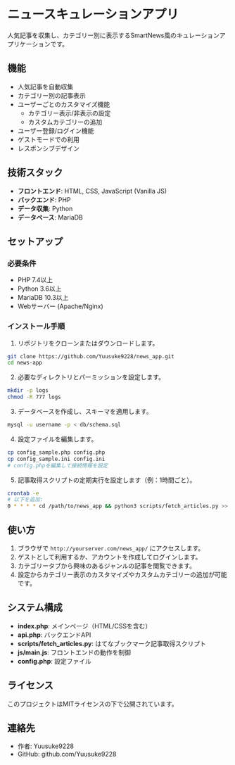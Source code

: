 # ニュースキュレーションアプリ

人気記事を収集し、カテゴリー別に表示するSmartNews風のキュレーションアプリケーションです。

## 機能

- 人気記事を自動収集
- カテゴリー別の記事表示
- ユーザーごとのカスタマイズ機能
  - カテゴリー表示/非表示の設定
  - カスタムカテゴリーの追加
- ユーザー登録/ログイン機能
- ゲストモードでの利用
- レスポンシブデザイン

## 技術スタック

- **フロントエンド**: HTML, CSS, JavaScript (Vanilla JS)
- **バックエンド**: PHP
- **データ収集**: Python
- **データベース**: MariaDB

## セットアップ

### 必要条件

- PHP 7.4以上
- Python 3.6以上
- MariaDB 10.3以上
- Webサーバー (Apache/Nginx)

### インストール手順

1. リポジトリをクローンまたはダウンロードします。

```bash
git clone https://github.com/Yuusuke9228/news_app.git
cd news-app
```

2. 必要なディレクトリとパーミッションを設定します。

```bash
mkdir -p logs
chmod -R 777 logs
```

3. データベースを作成し、スキーマを適用します。

```bash
mysql -u username -p < db/schema.sql
```

4. 設定ファイルを編集します。

```bash
cp config_sample.php config.php
cp config_sample.ini config.ini
# config.phpを編集して接続情報を設定
```

5. 記事取得スクリプトの定期実行を設定します（例：1時間ごと）。

```bash
crontab -e
# 以下を追加:
0 * * * * cd /path/to/news_app && python3 scripts/fetch_articles.py >> logs/cron.log 2>&1
```

## 使い方

1. ブラウザで `http://yourserver.com/news_app/` にアクセスします。
2. ゲストとして利用するか、アカウントを作成してログインします。
3. カテゴリータブから興味のあるジャンルの記事を閲覧できます。
4. 設定からカテゴリー表示のカスタマイズやカスタムカテゴリーの追加が可能です。

## システム構成

- **index.php**: メインページ（HTML/CSSを含む）
- **api.php**: バックエンドAPI
- **scripts/fetch_articles.py**: はてなブックマーク記事取得スクリプト
- **js/main.js**: フロントエンドの動作を制御
- **config.php**: 設定ファイル

## ライセンス

このプロジェクトはMITライセンスの下で公開されています。

## 連絡先

- 作者: Yuusuke9228
- GitHub: github.com/Yuusuke9228
